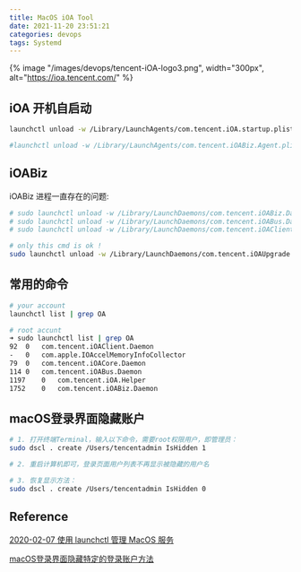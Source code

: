 ```yaml
---
title: MacOS iOA Tool
date: 2021-11-20 23:51:21
categories: devops
tags: Systemd
---
```


{% image "/images/devops/tencent-iOA-logo3.png", width="300px", alt="https://ioa.tencent.com/" %}

<!-- more -->


## iOA 开机自启动

```bash
launchctl unload -w /Library/LaunchAgents/com.tencent.iOA.startup.plist

#launchctl unload -w /Library/LaunchAgents/com.tencent.iOABiz.Agent.plist
```

## iOABiz

iOABiz 进程一直存在的问题:

```bash
# sudo launchctl unload -w /Library/LaunchDaemons/com.tencent.iOABiz.Daemon.plist
# sudo launchctl unload -w /Library/LaunchDaemons/com.tencent.iOABus.Daemon.plist
# sudo launchctl unload -w /Library/LaunchDaemons/com.tencent.iOAClient.Daemon.plist

# only this cmd is ok ! 
sudo launchctl unload -w /Library/LaunchDaemons/com.tencent.iOAUpgrade.Daemon.plist
```

## 常用的命令

```bash
# your account
launchctl list | grep OA

# root accunt
➜ sudo launchctl list | grep OA
92	0	com.tencent.iOAClient.Daemon
-	0	com.apple.IOAccelMemoryInfoCollector
79	0	com.tencent.iOACore.Daemon
114	0	com.tencent.iOABus.Daemon
1197	0	com.tencent.iOA.Helper
1752	0	com.tencent.iOABiz.Daemon
```

## macOS登录界面隐藏账户

```bash
# 1. 打开终端Terminal，输入以下命令，需要root权限用户，即管理员：
sudo dscl . create /Users/tencentadmin IsHidden 1

# 2. 重启计算机即可，登录页面用户列表不再显示被隐藏的用户名

# 3. 恢复显示方法：
sudo dscl . create /Users/tencentadmin IsHidden 0
```



## Reference

[2020-02-07 使用 launchctl 管理 MacOS 服务](https://www.jianshu.com/p/d6f09bc4142e)

[macOS登录界面隐藏特定的登录账户方法](https://www.jianshu.com/p/ada36730fa4c)

